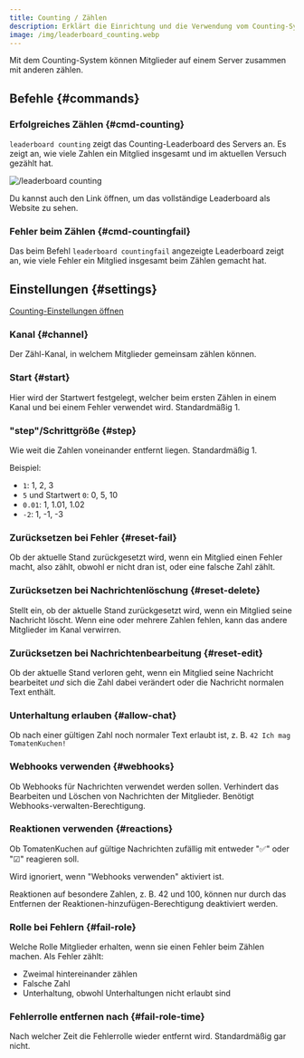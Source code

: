 ```yaml
---
title: Counting / Zählen
description: Erklärt die Einrichtung und die Verwendung vom Counting-System.
image: /img/leaderboard_counting.webp
---
```


Mit dem Counting-System können Mitglieder auf einem Server zusammen mit anderen zählen.

## Befehle {#commands}

### Erfolgreiches Zählen {#cmd-counting}

`leaderboard counting` zeigt das Counting-Leaderboard des Servers an. Es zeigt an, wie viele Zahlen ein Mitglied insgesamt und im aktuellen Versuch gezählt hat.

![/leaderboard counting](/img/leaderboard_counting.webp)

Du kannst auch den Link öffnen, um das vollständige Leaderboard als Website zu sehen.

### Fehler beim Zählen {#cmd-countingfail}

Das beim Befehl `leaderboard countingfail` angezeigte Leaderboard zeigt an, wie viele Fehler ein Mitglied insgesamt beim Zählen gemacht hat.

## Einstellungen {#settings}

[Counting-Einstellungen öffnen](https://tomatenkuchen.com/dashboard/settings#counting)

### Kanal {#channel}

Der Zähl-Kanal, in welchem Mitglieder gemeinsam zählen können.

### Start {#start}

Hier wird der Startwert festgelegt, welcher beim ersten Zählen in einem Kanal und bei einem Fehler verwendet wird. Standardmäßig 1.

### "step"/Schrittgröße {#step}

Wie weit die Zahlen voneinander entfernt liegen. Standardmäßig 1.

Beispiel:
- `1`: 1, 2, 3
- `5` und Startwert `0`: 0, 5, 10
- `0.01`: 1, 1.01, 1.02
- `-2`: 1, -1, -3

### Zurücksetzen bei Fehler {#reset-fail}

Ob der aktuelle Stand zurückgesetzt wird, wenn ein Mitglied einen Fehler macht, also zählt, obwohl er nicht dran ist, oder eine falsche Zahl zählt.

### Zurücksetzen bei Nachrichtenlöschung {#reset-delete}

Stellt ein, ob der aktuelle Stand zurückgesetzt wird, wenn ein Mitglied seine Nachricht löscht. Wenn eine oder mehrere Zahlen fehlen, kann das andere Mitglieder im Kanal verwirren.

### Zurücksetzen bei Nachrichtenbearbeitung {#reset-edit}

Ob der aktuelle Stand verloren geht, wenn ein Mitglied seine Nachricht bearbeitet *und* sich die Zahl dabei verändert oder die Nachricht normalen Text enthält.

### Unterhaltung erlauben {#allow-chat}

Ob nach einer gültigen Zahl noch normaler Text erlaubt ist, z. B. `42 Ich mag TomatenKuchen!`

### Webhooks verwenden {#webhooks}

Ob Webhooks für Nachrichten verwendet werden sollen. Verhindert das Bearbeiten und Löschen von Nachrichten der Mitglieder. Benötigt Webhooks-verwalten-Berechtigung.

### Reaktionen verwenden {#reactions}

Ob TomatenKuchen auf gültige Nachrichten zufällig mit entweder "✅" oder "☑" reagieren soll.

Wird ignoriert, wenn "Webhooks verwenden" aktiviert ist.

Reaktionen auf besondere Zahlen, z. B. 42 und 100, können nur durch das Entfernen der Reaktionen-hinzufügen-Berechtigung deaktiviert werden.

### Rolle bei Fehlern {#fail-role}

Welche Rolle Mitglieder erhalten, wenn sie einen Fehler beim Zählen machen. Als Fehler zählt:
- Zweimal hintereinander zählen
- Falsche Zahl
- Unterhaltung, obwohl Unterhaltungen nicht erlaubt sind

### Fehlerrolle entfernen nach {#fail-role-time}

Nach welcher Zeit die Fehlerrolle wieder entfernt wird. Standardmäßig gar nicht.
